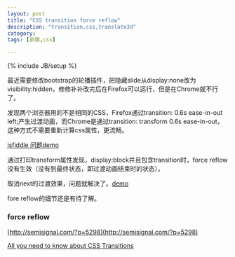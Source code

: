 ```yaml
---
layout: post
title: "CSS transition force reflow"
description: "transition,css,translate3d"
category: 
tags: [前端,css]

---
```

{% include JB/setup %}

最近需要修改bootstrap的轮播插件，把隐藏slide从display:none改为visibility:hidden，修修补补改完后在Firefox可以运行，但是在Chrome就不行了。

发现两个浏览器用的不是相同的CSS，Firefox通过transition: 0.6s ease-in-out left;产生过渡动画，而Chrome是通过transition: transform 0.6s ease-in-out，这种方式不需要重新计算css属性，更流畅。

[jsfiddle 问题demo](https://jsfiddle.net/25d3ga9j/28/)

通过打印transform属性发现，display:block并且包含transition时，force reflow没有生效（没有到最终状态，即过渡动画结束时的状态）。

取消next的过渡效果，问题就解决了。[demo](https://jsfiddle.net/25d3ga9j/25/)

fore reflow的细节还是有待了解。



### force reflow
[http://semisignal.com/?p=5298](http://semisignal.com/?p=5298)


[All you need to know about CSS Transitions](https://blog.alexmaccaw.com/css-transitions)
